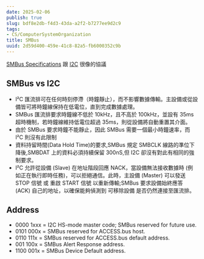 ```yaml
---
date: 2025-02-06
publish: true
slug: bdf8e2db-f4d3-43da-a2f2-b7277ee9d2c9
tags:
- CS/ComputerSystemOrganization
title: SMBus
uuid: 2d59d400-459e-41c8-82a5-fb6000352c9b
---
```

[SMBus Specifications](https://smbus.org/specs/)
跟 [I2C](../2cf2e1fd-1529-4609-921e-7466d23e4b66.md) 很像的協議

## SMBus vs I2C

- I²C 匯流排可在任何時刻停滯（時鐘靜止），而不影響數據傳輸。主設備或從設備皆可將時鐘線保持在低電位，直到完成數據處理。
- SMBus 匯流排要求時鐘線不低於 10kHz，且不高於 100kHz，並設有 35ms 超時機制，若時鐘線維持低電位超過 35ms，則從設備將自動重置其介面。
- 由於 SMBus 要求時鐘不能靜止，因此 SMBus 需要一個最小時鐘速率，而 I²C 則沒有此限制
- 資料持留時間(Data Hold Time)的要求,SMBus 規定 SMBCLK 線路的準位下降後,SMBDAT 上的資料必須持續保留 300nS,但 I2C 卻沒有對此有相同的強制要求。
- I²C 允許從設備 (Slave) 在地址階段回應 NACK，當設備無法接收數據時 (例如正在執行即時任務)，可以拒絕通信。此時，主設備 (Master) 可以發送 STOP 信號 或 重啟 START 信號 以重新傳輸;SMBus 要求設備始終應答 (ACK) 自己的地址，以確保能夠偵測到 可移除設備 是否仍然連接至匯流排。

## Address

- 0000 1xxx = I2C HS-mode master code; SMBus reserved for future use.
- 0101 000x = SMBus reserved for ACCESS.bus host.
- 0110 111x = SMBus reserved for ACCESS.bus default address.
- 001 100x = SMBus Alert Response address.
- 1100 001x = SMBus Device Default address.
